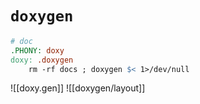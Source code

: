 
# `doxygen`

```Makefile
# doc
.PHONY: doxy
doxy: .doxygen
	rm -rf docs ; doxygen $< 1>/dev/null
```

![[doxy.gen]]
![[doxygen/layout]]
